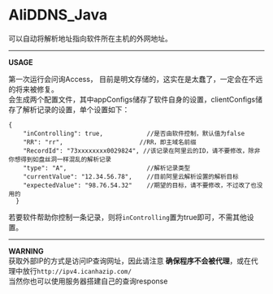 # AliDDNS_Java

可以自动将解析地址指向软件所在主机的外网地址。  

---  
__USAGE__  

第一次运行会问询Access， 目前是明文存储的，这实在是太蠢了，一定会在不远的将来被修复。  
会生成两个配置文件，其中appConfigs储存了软件自身的设置，clientConfigs储存了解析记录的设置，单个设置如下：  

```
{
    "inControlling": true,            //是否由软件控制，默认值为false  
    "RR": "rr",                     //RR，即主域名前缀  
    "RecordId": "73xxxxxxxx0029824", //该记录在阿里云的ID，请不要修改，除非你想得到如盘丝洞一样混乱的解析记录  
    "type": "A",                      //解析记录类型  
    "currentValue": "12.34.56.78",    //目前阿里云解析设置的解析目标
    "expectedValue": "98.76.54.32"    //期望的目标，请不要修改，不过改了也没用的
  }
```  
  
若要软件帮助你控制一条记录，则将`inControlling`置为true即可，不需其他设置。 

---
__WARNING__  
获取外部IP的方式是访问IP查询网址，因此请注意 __确保程序不会被代理__，或在代理中放行`http://ipv4.icanhazip.com/`  
当然你也可以使用服务器搭建自己的查询response  
